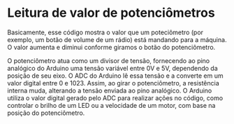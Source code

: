 # Leitura de valor de potenciômetros

Basicamente, esse código mostra o valor que um poteciômetro (por exemplo, um botão de volume de um rádio) está mandando para a máquina. O valor aumenta e diminui conforme giramos o botão do potenciômetro.

O potenciômetro atua como um divisor de tensão, fornecendo ao pino analógico do Arduino uma tensão variável entre 0V e 5V, dependendo da posição de seu eixo. O ADC do Arduino lê essa tensão e a converte em um valor digital entre 0 e 1023. Assim, ao girar o potenciômetro, a resistência interna muda, alterando a tensão enviada ao pino analógico. O Arduino utiliza o valor digital gerado pelo ADC para realizar ações no código, como controlar o brilho de um LED ou a velocidade de um motor, com base na posição do potenciômetro.